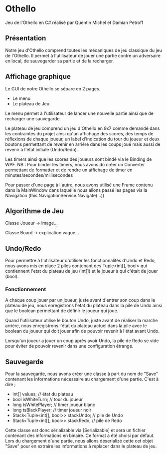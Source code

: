 # Othello
Jeu de l'Othello en C# réalisé par Quentin Michel et Damian Petroff

## Présentation
Notre jeu d'Othello comprend toutes les mécaniques de jeu classique du jeu de l'Othello.
Il permet à l'utilisateur de jouer une partie contre un adversaire en local, de sauvegarder sa partie et de la recharger.

## Affichage graphique
Le GUI de notre Othello se sépare en 2 pages.
* Le menu
* Le plateau de Jeu

Le menu permet à l'utilisateur de lancer une nouvelle partie ainsi que de recharger une sauvegarde.

Le plateau de jeu comprend un jeu d'Othello en 9x7 comme demandé dans les contraintes du projet ainsi qu'un affichage des scores, des temps de réflexions de chaque joueur, un label d'indication du tour du joueur et deux boutons permettant de revenir en arrière dans les coups joué mais aussi de revenir à l'état initiale (Undo/Redo).

Les timers ainsi que les scores des joueurs sont bindé via le Binding de WPF.
NB : Pour binder les timers, nous avons dû créer un Converter permettant de formatter et de rendre un affichage de timer en minutes/secondes/millisecondes

Pour passer d'une page à l'autre, nous avons utilisé une Frame contenu dans la MainWindow dans laquelle nous allons passé les pages via la Navigation (this.NavigationService.Navigate(...))

## Algorithme de Jeu
Classe Joueur -> image...

Classe Board -> explication vague...

## Undo/Redo
Pour permettre à l'utilisateur d'utiliser les fonctionnalités d'Undo et Redo, nous avons mis en place 2 piles contenant des Tuple<int[], bool> qui contiennent l'etat du plateau de jeu (int[]) et le joueur à qui c'était de jouer (bool).

### Fonctionnement
A chaque coup jouer par un joueur, juste avant d'entrer son coup dans le plateau de jeu, nous enregistrons l'etat du plateau dans la pile de Undo ainsi que le boolean permettant de définir le joueur qui joue.

Quand l'utilisateur utilise le bouton Undo, juste avant de réaliser la marche arrière, nous enregistrons l'état du plateau actuel dans la pile avec le boolean du joueur qui doit jouer afin de pouvoir revenir à l'état avant Undo.

Lorsqu'un joueur a jouer un coup après avoir Undo, la pile de Redo se vide pour éviter de pouvoir revenir dans une configuration étrange.

## Sauvegarde
Pour la sauvegarde, nous avons créer une classe à part du nom de "Save" contenant les informations nécessaire au chargement d'une partie. C'est à dire ;
* int[] values; // état du plateau
* bool isWhiteTurn; // tour du joueur
* long tsWhitePlayer; // timer joueur blanc
* long tsBlackPlayer; // timer joueur noir
* Stack<Tuple<int[], bool>> stackUndo; // pile de Undo
* Stack<Tuple<int[], bool>> stackRedo; // pile de Redo

Cette classe est donc sérializable via [Serializable] et sera un fichier contenant des informations en binaire.
Ce format a été choisi par défaut.
Lors du chargement d'une partie, nous allons déserializé cette cet objet "Save" pour en extraire les informations à replacer dans le plateau de jeu.

